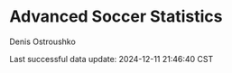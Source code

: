 # Advanced Soccer Statistics
Denis Ostroushko

<!-- gfm -->

Last successful data update: 2024-12-11 21:46:40 CST
